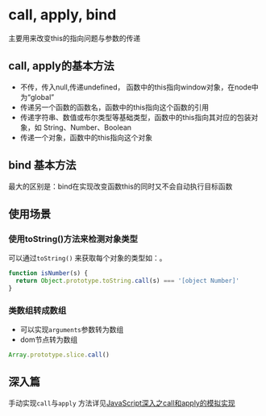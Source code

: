 # call, apply, bind

主要用来改变this的指向问题与参数的传递

## call, apply的基本方法

+ 不传，传入null,传递undefined， 函数中的this指向window对象，在node中为“global”
+ 传递另一个函数的函数名，函数中的this指向这个函数的引用
+ 传递字符串、数值或布尔类型等基础类型，函数中的this指向其对应的包装对象，如 String、Number、Boolean
+ 传递一个对象，函数中的this指向这个对象

## bind 基本方法

最大的区别是：bind在实现改变函数this的同时又不会自动执行目标函数

## 使用场景

### 使用toString()方法来检测对象类型

可以通过`toString()` 来获取每个对象的类型如：。

```js
function isNumber(s) {
  return Object.prototype.toString.call(s) === '[object Number]'
}
```

### 类数组转成数组

+ 可以实现`arguments`参数转为数组
+ dom节点转为数组

```js
Array.prototype.slice.call()
```

## 深入篇

手动实现`call`与`apply` 方法详见[JavaScript深入之call和apply的模拟实现](https://github.com/mqyqingfeng/Blog/issues/11)


